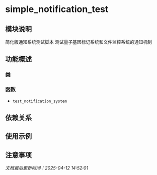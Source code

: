 # simple_notification_test

## 模块说明
简化版通知系统测试脚本
测试量子基因标记系统和文件监控系统的通知机制

## 功能概述

### 类


### 函数

- `test_notification_system`

## 依赖关系

## 使用示例

## 注意事项

*文档最后更新时间：2025-04-12 14:52:01*